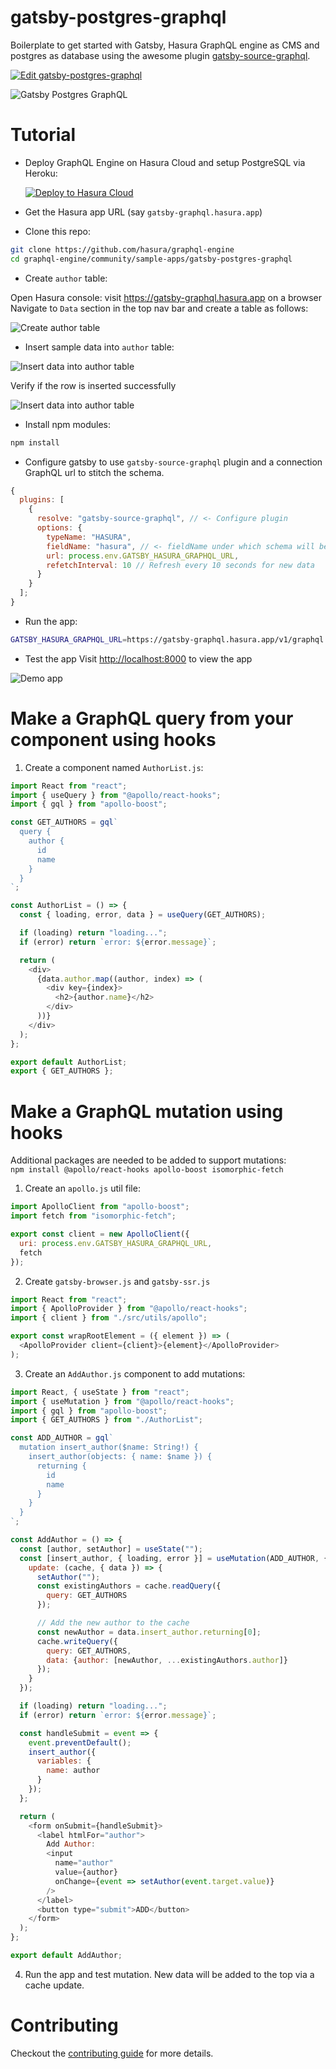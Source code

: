 # gatsby-postgres-graphql

Boilerplate to get started with Gatsby, Hasura GraphQL engine as CMS and postgres as database using the awesome plugin [gatsby-source-graphql](https://github.com/gatsbyjs/gatsby/tree/master/packages/gatsby-source-graphql).

[![Edit gatsby-postgres-graphql](https://codesandbox.io/static/img/play-codesandbox.svg)](https://codesandbox.io/s/github/hasura/graphql-engine/tree/master/community/sample-apps/gatsby-postgres-graphql?fontsize=14)

![Gatsby Postgres GraphQL](./assets/gatsby-postgres-graphql.png)

# Tutorial

- Deploy GraphQL Engine on Hasura Cloud and setup PostgreSQL via Heroku:
  
  [![Deploy to Hasura Cloud](https://graphql-engine-cdn.hasura.io/img/deploy_to_hasura.png)](https://cloud.hasura.io/)

- Get the Hasura app URL (say `gatsby-graphql.hasura.app`)

- Clone this repo:

```bash
git clone https://github.com/hasura/graphql-engine
cd graphql-engine/community/sample-apps/gatsby-postgres-graphql
```

- Create `author` table:

Open Hasura console: visit https://gatsby-graphql.hasura.app on a browser  
 Navigate to `Data` section in the top nav bar and create a table as follows:

![Create author table](./assets/add_table.jpg)

- Insert sample data into `author` table:

![Insert data into author table](./assets/insert_data.jpg)

Verify if the row is inserted successfully

![Insert data into author table](./assets/browse_rows.jpg)

- Install npm modules:

```bash
npm install
```

- Configure gatsby to use `gatsby-source-graphql` plugin and a connection GraphQL url to stitch the schema.

```js
{
  plugins: [
    {
      resolve: "gatsby-source-graphql", // <- Configure plugin
      options: {
        typeName: "HASURA",
        fieldName: "hasura", // <- fieldName under which schema will be stitched
        url: process.env.GATSBY_HASURA_GRAPHQL_URL,
        refetchInterval: 10 // Refresh every 10 seconds for new data
      }
    }
  ];
}
```

- Run the app:

```bash
GATSBY_HASURA_GRAPHQL_URL=https://gatsby-graphql.hasura.app/v1/graphql npm run develop
```

- Test the app
   Visit [http://localhost:8000](http://localhost:8000) to view the app

![Demo app](./assets/test_app.jpg)

# Make a GraphQL query from your component using hooks

1. Create a component named `AuthorList.js`:

```js
import React from "react";
import { useQuery } from "@apollo/react-hooks";
import { gql } from "apollo-boost";

const GET_AUTHORS = gql`
  query {
    author {
      id
      name
    }
  }
`;

const AuthorList = () => {
  const { loading, error, data } = useQuery(GET_AUTHORS);

  if (loading) return "loading...";
  if (error) return `error: ${error.message}`;

  return (
    <div>
      {data.author.map((author, index) => (
        <div key={index}>
          <h2>{author.name}</h2>
        </div>
      ))}
    </div>
  );
};

export default AuthorList;
export { GET_AUTHORS };
```

# Make a GraphQL mutation using hooks

Additional packages are needed to be added to support mutations: <br/>
`npm install @apollo/react-hooks apollo-boost isomorphic-fetch`

1. Create an `apollo.js` util file:

```js
import ApolloClient from "apollo-boost";
import fetch from "isomorphic-fetch";

export const client = new ApolloClient({
  uri: process.env.GATSBY_HASURA_GRAPHQL_URL,
  fetch
});
```

2. Create `gatsby-browser.js` and `gatsby-ssr.js`

```js
import React from "react";
import { ApolloProvider } from "@apollo/react-hooks";
import { client } from "./src/utils/apollo";

export const wrapRootElement = ({ element }) => (
  <ApolloProvider client={client}>{element}</ApolloProvider>
);
```

3. Create an `AddAuthor.js` component to add mutations:

```js
import React, { useState } from "react";
import { useMutation } from "@apollo/react-hooks";
import { gql } from "apollo-boost";
import { GET_AUTHORS } from "./AuthorList";

const ADD_AUTHOR = gql`
  mutation insert_author($name: String!) {
    insert_author(objects: { name: $name }) {
      returning {
        id
        name
      }
    }
  }
`;

const AddAuthor = () => {
  const [author, setAuthor] = useState("");
  const [insert_author, { loading, error }] = useMutation(ADD_AUTHOR, {
    update: (cache, { data }) => {
      setAuthor("");
      const existingAuthors = cache.readQuery({
        query: GET_AUTHORS
      });

      // Add the new author to the cache
      const newAuthor = data.insert_author.returning[0];
      cache.writeQuery({
        query: GET_AUTHORS,
        data: {author: [newAuthor, ...existingAuthors.author]}
      });
    }
  });

  if (loading) return "loading...";
  if (error) return `error: ${error.message}`;

  const handleSubmit = event => {
    event.preventDefault();
    insert_author({
      variables: {
        name: author
      }
    });
  };

  return (
    <form onSubmit={handleSubmit}>
      <label htmlFor="author">
        Add Author:
        <input
          name="author"
          value={author}
          onChange={event => setAuthor(event.target.value)}
        />
      </label>
      <button type="submit">ADD</button>
    </form>
  );
};

export default AddAuthor;
```

4. Run the app and test mutation. New data will be added to the top via a cache update.

# Contributing

Checkout the [contributing guide](../../../CONTRIBUTING.md#community-content) for more details.
